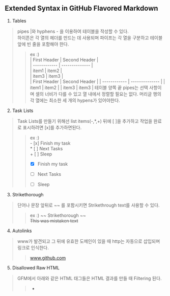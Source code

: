 ## Extended Syntax in GitHub Flavored Markdown
1. Tables
> pipes \|와 hyphens \- 을 이용하여 테이블을 작성할 수 있다.  
> 하이픈은 각 열의 헤더를 만드는 데 사용되며 파이프는 각 열을 구분하고 테이블 앞에 빈 줄을 포함해야 한다.
>> ex :)  
>> \| First Header | Second Header |  
>> \| ------------ | -------------- |  
>> \| item1        | item2      |  
>> \| item3        | item3     |  
>> | First Header | Second Header |
>> | ------------ | -------------- |
>> | item1        | item2      |
>> | item3        | item3     |
> 테이블 양쪽 끝 pipes는 선택 사항이며 셀의 너비가 다를 수 있고 열 내에서 정렬할 필요는 없다.
> 머리글 행의 각 열에는 최소한 세 개의 hypens가 있어야한다.
2. Task Lists
> Task Lists를 만들기 위해선 list items(\-,\*,\+) 뒤에 \[ ]을 추가하고 작업을 완료로 표시하려면 \[x]를 추가하면된다.
>> ex :)  
>> \- [x] Finish my task  
>> \* [ ] Next Tasks  
>> \+ [ ] Sleep  
>> - [x] Finish my task 
>> * [ ] Next Tasks
>> + [ ] Sleep
3. Strikethorough
> 단어나 문장 앞뒤로 \~~ 를 포함시키면 Strikethrough text를 사용할 수 있다.
>> ex :) \~~ Strikethorough ~~  
>> ~~This was mistaken text~~ 
4. Autolinks
> www가 발견되고 그 뒤에 유효한 도메인이 있을 때 http는 자동으로 삽입되며 링크로 인식한다.
>> www.github.com
5. Disallowed Raw HTML
> GFM에서 아래와 같은 HTML 태그들은 HTML 결과를 만들 때 Filtering 된다.
>> * <title>
>> * <textarea>
>> * <style>
>> * <xmp>
>> * <iframe>
>> * <noembed>
>> * <noframes>
>> * <script>
>> * <plaintext>
> Filtering is done by replacing the leading < with the entity &lt;. These tags are chosen in particular as they change how HTML is interpreted in a way unique to them.  
> 이것은 일반적으로 다른 마크다운 콘텐츠 에서 바람직하지 않다. 
> 
6. Fenced code blocks
> 3개의 backticks 를 코드 앞뒤로 작성하면 코드 블럭을 만들 수 있다.
>```
>function test() {
>  console.log("notice the blank line before this function?");
>}
>```
